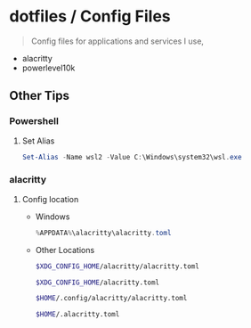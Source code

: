 # dotfiles / Config Files

> Config files for applications and services I use,

- alacritty
- powerlevel10k

## Other Tips

### Powershell

1. Set Alias
    ```powershell
    Set-Alias -Name wsl2 -Value C:\Windows\system32\wsl.exe
    ```

### alacritty

1. Config location
    - Windows
        ```powershell
        %APPDATA%\alacritty\alacritty.toml
        ```
    - Other Locations
        ```bash
        $XDG_CONFIG_HOME/alacritty/alacritty.toml
        ```

        ```bash
        $XDG_CONFIG_HOME/alacritty.toml
        ```

        ```bash
        $HOME/.config/alacritty/alacritty.toml
        ```

        ```bash
        $HOME/.alacritty.toml
        ```
